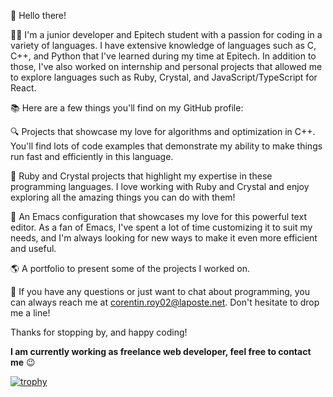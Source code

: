 👋 Hello there!

👨‍💻 I'm a junior developer and Epitech student with a passion for coding in a variety of languages. I have extensive knowledge of languages such as C, C++, and Python that I've learned during my time at Epitech. In addition to those, I've also worked on internship and personal projects that allowed me to explore languages such as Ruby, Crystal, and JavaScript/TypeScript for React.

📚 Here are a few things you'll find on my GitHub profile:

🔍 Projects that showcase my love for algorithms and optimization in C++. You'll find lots of code examples that demonstrate my ability to make things run fast and efficiently in this language.

💎 Ruby and Crystal projects that highlight my expertise in these programming languages. I love working with Ruby and Crystal and enjoy exploring all the amazing things you can do with them!

🧠 An Emacs configuration that showcases my love for this powerful text editor. As a fan of Emacs, I've spent a lot of time customizing it to suit my needs, and I'm always looking for new ways to make it even more efficient and useful.

🌎 A portfolio to present some of the projects I worked on.

📧 If you have any questions or just want to chat about programming, you can always reach me at <a href="mailto:corentin.roy02@laposte.net?subject=Business&&body=You are so great !" target="_blank"> corentin.roy02@laposte.net</a>. Don't hesitate to drop me a line!

Thanks for stopping by, and happy coding!

**I am currently working as freelance web developer, feel free to contact me** 😉



[![trophy](https://github-profile-trophy.vercel.app/?username=roy-corentin&rank=S,AAA,AA,SECRET)](https://github.com/ryo-ma/github-profile-trophy)

<!---
roy-corentin/roy-corentin is a ✨ special ✨ repository because its `README.md` (this file) appears on your GitHub profile.
You can click the Preview link to take a look at your changes.
--->
